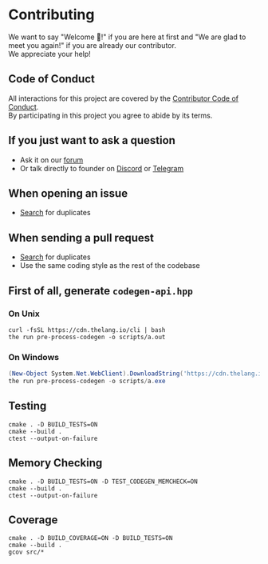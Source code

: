 # Contributing
We want to say "Welcome 👋!" if you are here at first and "We are glad to meet you again!" if you are already our contributor. \
We appreciate your help!

## Code of Conduct
All interactions for this project are covered by the [Contributor Code of Conduct](CODE_OF_CONDUCT.md). \
By participating in this project you agree to abide by its terms.

## If you just want to ask a question
- Ask it on our [forum][the-forum]
- Or talk directly to founder on [Discord][the-discord] or [Telegram][the-telegram]

## When opening an issue
- [Search][the-issues] for duplicates

## When sending a pull request
- [Search][the-prs] for duplicates
- Use the same coding style as the rest of the codebase

## First of all, generate `codegen-api.hpp`
### On Unix

```shell
curl -fsSL https://cdn.thelang.io/cli | bash
the run pre-process-codegen -o scripts/a.out
```

### On Windows

```powershell
(New-Object System.Net.WebClient).DownloadString('https://cdn.thelang.io/cli-win') | iex
the run pre-process-codegen -o scripts/a.exe
```

## Testing

```shell
cmake . -D BUILD_TESTS=ON
cmake --build .
ctest --output-on-failure
```

## Memory Checking

```shell
cmake . -D BUILD_TESTS=ON -D TEST_CODEGEN_MEMCHECK=ON
cmake --build .
ctest --output-on-failure
```

## Coverage

```shell
cmake . -D BUILD_COVERAGE=ON -D BUILD_TESTS=ON
cmake --build .
gcov src/*
```

[the-discord]: https://discord.gg/CTMM583G7V
[the-forum]: https://forum.thelang.io/
[the-issues]: https://github.com/thelang-io/docs.thelang.io/issues?q=is%3Aissue
[the-prs]: https://github.com/thelang-io/docs.thelang.io/pulls?q=is%3Apr
[the-telegram]: https://t.me/thelang_io

